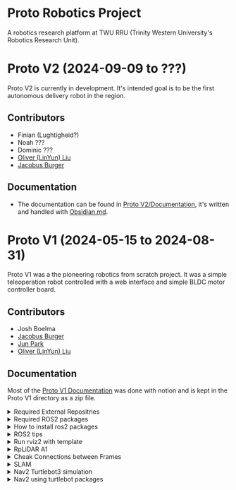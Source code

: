 # Proto Robotics Project

A robotics research platform at TWU RRU (Trinity Western University's Robotics Research Unit).



# Proto V2 (2024-09-09 to ???)

Proto V2 is currently in development. It's intended goal is to be the first autonomous delivery robot in the region.

## Contributors
- Finian (Lughtigheid?)
- Noah ???
- Dominic ???
- [Oliver (LinYun) Liu](https://github.com/LinyunLiu)
- [Jacobus Burger](https://github.com/LordUbuntu)

## Documentation
- The documentation can be found in [Proto V2/Documentation](https://github.com/LinyunLiu/AIRobot/tree/main/Proto%20V2/Documentation), it's written and handled with [Obsidian.md](https://obsidian.md/).



# Proto V1 (2024-05-15 to 2024-08-31)

Proto V1 was a the pioneering robotics from scratch project. It was a simple teleoperation robot controlled with a web interface and simple BLDC motor controller board.

## Contributors
- Josh Boelma
- [Jacobus Burger](https://github.com/LordUbuntu)
- [Jun Park](https://github.com/CA-JunPark)
- [Oliver (LinYun) Liu](https://github.com/LinyunLiu)

## Documentation

Most of the [Proto V1 Documentation](https://github.com/LinyunLiu/AIRobot/tree/main/Proto%20V1) was done with notion and is kept in the Proto V1 directory as a zip file.

<details><summary>Required External Repositries </summary>

RPLIDAR A1 https://index.ros.org/r/rplidar_ros/ 

- GitHub page Readme.md is the instruction for ROS and ROS2. Follow ros.org.

Lidar Odometry
https://github.com/MAPIRlab/rf2o_laser_odometry

BNO055 (IMU)
https://github.com/process1183/ros2_bno055

</details>
<details><summary>Required ROS2 packages</summary>

- nav2 https://docs.nav2.org/ and turtlebot3
    ```bash
    sudo apt install -y ros-humble-navigation2
    sudo apt install -y ros-humble-nav2-bringup
    sudo apt install -y ros-humble-turtlebot3*
    ```
</details>
<details><summary>How to install ros2 packages</summary>

- create workspace folder 
    ```bash
    mkdir ros2_ws
    mkdir ros2_ws/src
    #copy folders of 
    cd ros2_ws
    colcon build 
    ```
- put below in the bottom of ~/.bashrc 

        source [path_to]/ros2_ws/install/setup.bash
        export TURTLEBOT3_MODEL=waffle # if you are using turtlebot3 packages

</details>
<details><summary>ROS2 tips </summary>
- ROS2 humble Tutorial: https://www.youtube.com/watch?v=Gg25GfA456o

- create workspace folder 
    ```bash
    mkdir ros2_ws
    mkdir ros2_ws/src
    cd ros2_ws
    colcon build
    ``` 
- create package that is using python 
    ```bash
    cd src
    ros2 pkg create airobot_controller --build-type ament_python --dependencies rclpy
    ```
- in .bashrc source setup.bash path

        source [path_to]/ros2_ws/install/setup.bash # make sure it is the right path

- when create new file 

        put in setup.py >> items of 'consol_scripts'
            "name = pkgname.pyfile:main", 
    ex) portion of setup.py
    ```python
    entry_points={
        'console_scripts': [
            'mapToOdomTF = odom.mapToOdomTF:main',
            'initialPoseSetter = odom.initialPoseSetter:main',
            'teleop_cmd_vel = odom.teleop_cmd_vel:main',
            'testOdom = odom.testOdom:main',
            'cmd_vel_controller = odom.cmd_vel_controller:main',
            'LaserToBase = odom.LaserToBase:main',
            'bno = odom.bno:main',
            'left_wheel = odom.leftWheel:main',
            'right_wheel = odom.rightWheel:main',
            'left_wheel2 = odom.leftWheel2:main',
            'right_wheel2 = odom.rightWheel2:main',
            'odom_publisher = odom.odomPublisher:main',
            'odom_publisher2 = odom.odomPublisher2:main',
            'teleopWheel = odom.teleopWheel:main',
            'icp = odom.icp:main',
        ],
    },


                
- at ros2_ws need it when ever new ros2 python file is created

    '--symlink-install' let your package auto-sync when edit the .py file 

    ```bash
    colcon build --symlink-install 
    ```
- build specific package 

    ```bash
    colcon build --symlink-install --packages-select <Package_Name>
    ``` 

- ERROR FIXING: if setup.py install is deprecated
    ```bash
    sudo apt install python3-pip
    pip3 list |grep setuptools
    #if the version is not 58.2.0
    pip3 install setuptools==58.2.0
    ```
- if you use another package in a package

    put \<depend>packageName\</depend> in package.xml 
    

    ex)
    ```python
    <depend>geometry_msgs</depend>
    ```
- ros2 investigate
    ```bash
    ros2 topic list
    ros2 topic info <topicName>
    ros2 interface show <Type from above>
    ```
- check frames
    ```bash
    ros2 run tf2_tools view_frames
    ```
- To add 'launch' dir (or any dir with different name)

	in package.xml

    \<depend>launch\</depend>

    \<depend>launch_ros\</depend>

	in setup.py

    ```python
    import os
    from glob import glob 
    data_files=[
        ...
        (os.path.join('share', package_name, 'launch'), glob('launch/*.py')),
    ],
    ```

</details>
<details><summary>Run rviz2 with template</summary>
    
    ros2 run rviz2 rviz2 -d <path to .rviz file>

</details>
<details><summary>RpLiDAR A1</summary>
    
    ros2 launch rplidar_ros rplidar_a1_launch.py 

</details>
<details><summary>Cheak Connections between Frames </summary>
    
    ros2 run tf2_tools view_frames

</details>
<details><summary>SLAM</summary>
    
    ros2 launch odom slam_launch.py 

- To save the map from SLAM
    
        ros2 run nav2_map_server map_saver_cli -f ~/map

</details>
<details><summary>Nav2 Turtlebot3 simulation </summary>

- tutorial: https://roboticsbackend.com/ros2-nav2-tutorial/
- run each one in different terminal 
    ```bash
    ros2 launch turtlebot3_gazebo turtlebot3_world.launch.py

    ros2 launch turtlebot3_navigation2 navigation2.launch.py use_sim_time:=True 

    ros2 run turtlebot3_teleop teleop_keyboard
    ```
</details>
<details><summary>Nav2 using turtlebot packages</summary>

- make sure turtlebot3, nav2, and custom packages in this repo is all installed
    ```bash
    ros2 launch odom nav2_launch.py 
    ros2 run odom cmd_vel_controller
    ros2 launch turtlebot3_navigation2 navigation2.launch.py use_sim_time:=False map:=[path_to]/hallway.yaml
    ```
</details>
